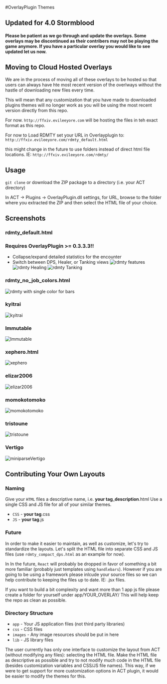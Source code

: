 #OverlayPlugin Themes

## Updated for 4.0 Stormblood
#### Please be patient as we go through and update the overlays. Some overlays may be discontinued as their contribers may not be playing the game anymore. If you have a particular overlay you would like to see updated let us now. 

## Moving to Cloud Hosted Overlays

We are in the process of moving all of these overlays to be hosted so that users can always have hte most recent version of the overlways without the hastle of downloading new files every time. 

This will mean that any customization that you have made to downloaded plugins themes will no longer work as you will be using the most recent version directly from this repo. 

For now. `http://ffxiv.evileeyore.com` will be hosting the files in teh exact format as this repo.

For now to Load RDMTY set your URL in Overlayplugin to: `http://ffxiv.evileeyore.com/rdmty_default.html`

this might change in the future to use folders instead of direct html file locations. IE: `http://ffxiv.evileeyore.com/rdmty/`


## Usage
`git clone` or download the ZIP package to a directory (i.e. your ACT directory)

In ACT -> Plugins -> OverlayPlugin.dll settings, for URL, browse to the folder where you extracted the ZIP and then select the HTML file of your choice.

## Screenshots
### rdmty_default.html
### Requires OverlayPlugin >= 0.3.3.3!!
* Collapse/expand detailed statistics for the encounter
* Switch between DPS, Healer, or Tanking views
![rdmty features](/screenshots/rdmty_explanation.png?raw=true "rdmty
features")
![rdmty Healing](/screenshots/rdmty_healing.png?raw=true "rdmty
Healing")
![rdmty Tanking](/screenshots/rdmty_tanking.png?raw=true "rdmty
Tanking")

### rdmty_no_job_colors.html
![rdmty with single color for bars](/screenshots/rdmty_no_job_colors.png?raw=true "rdmty with single color for bars")

### kyitrai
![kyitrai](/screenshots/kyitrai.png?raw=true "kyitrai")

### Immutable
![Immutable](/screenshots/immutable.png?raw=true "Immutable")

### xephero.html
![xephero](/screenshots/xephero.png?raw=true "xephero")

### elizar2006
![elizar2006](/screenshots/elizar2006_miniparse.jpg?raw=true "elizar2006")

### momokotomoko
![momokotomoko](/screenshots/momokotomoko_miniparse.jpg?raw=true "momokotomoko")

### tristoune
![tristoune](/screenshots/tristoune_miniparse.jpg?raw=true "tristoune")

### Vertigo
![miniparseVertigo](/screenshots/miniparseVertigo.jpg?raw=true "miniparseVertigo")

## Contributing Your Own Layouts

### Naming
Give your `HTML` files a descriptive name, i.e. **your tag**_**description**.html
Use a single CSS and JS file for all of your similar themes.
* `CSS` - **your tag**.css
* `JS` - **your tag**.js


### Future
In order to make it easier to maintain, as well as customize, let's try to standardize the layouts.
Let's split the HTML file into separate CSS and JS files (use `rdmty_compact_dps.html` as an example for now).  

In In the future, `React` will probably be dropped in favor of something a bit more familiar (probably just templates using `handlebars`). However if you are going to be using a framework please inlcude your source files so we can help contribute to keeping the files up to date. IE: .jsx files. 

If you want to build a bit complexity and want more than 1 app js file please create a folder for yourself under app/YOUR_OVERLAY/ This will help keep the repo as clean as possible. 

### Directory Structure
* `app` - Your JS application files (not third party libraries)
* `css` - CSS files
* `images` - Any image resources should be put in here
* `lib` - JS library files

The user currently has only one interface to customize the layout from ACT (without modifying any files): selecting the HTML file.  Make the HTML file as descriptive as possible and try to not modify much code in the HTML file (besides customization variables and CSS/JS file names).  This way, if we were to get support for more customization options in ACT plugin, it would be easier to modify the themes for this.
